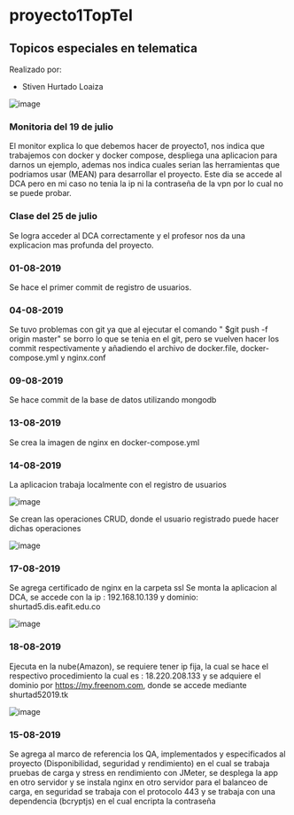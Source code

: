 # proyecto1TopTel

## Topicos especiales en telematica

Realizado por:
- Stiven Hurtado Loaiza


![image](https://user-images.githubusercontent.com/30469862/63234944-36b18100-c1fd-11e9-9627-99f1158fded5.png)

### Monitoria del 19 de julio
El monitor explica lo que debemos hacer de proyecto1, nos indica que trabajemos con docker y docker compose, despliega una aplicacion para darnos un ejemplo, ademas nos indica cuales serian las herramientas que podriamos usar (MEAN) para desarrollar el proyecto.
Este dia se accede al DCA pero en mi caso no tenia la ip ni la contraseña de la vpn por lo cual no se puede probar.

### Clase del 25 de julio
Se logra acceder al DCA correctamente y el profesor nos da una explicacion mas profunda del proyecto.

### 01-08-2019
Se hace el primer commit de registro de usuarios.

### 04-08-2019
Se tuvo problemas con git ya que al ejecutar el comando " $git push -f origin master" se borro lo que se tenia en el git, pero se vuelven hacer los commit respectivamente y añadiendo el archivo de docker.file, docker-compose.yml y nginx.conf

### 09-08-2019
Se hace commit de la base de datos utilizando mongodb

### 13-08-2019
Se crea la imagen de nginx en docker-compose.yml

### 14-08-2019
La aplicacion trabaja localmente con el registro de usuarios 

![image](https://user-images.githubusercontent.com/30469862/63234040-0f58b500-c1f9-11e9-90d1-d880207d63dd.png)

Se crean las operaciones CRUD, donde el usuario registrado puede hacer dichas operaciones 

![image](https://user-images.githubusercontent.com/30469862/63234608-9b6bdc00-c1fb-11e9-9d9b-bf80a63e4abd.png)

### 17-08-2019
Se agrega certificado de nginx en la carpeta ssl
Se monta la aplicacion al DCA, se accede con la ip : 192.168.10.139 y dominio: shurtad5.dis.eafit.edu.co

![image](https://user-images.githubusercontent.com/30469862/63235345-a07e5a80-c1fe-11e9-9762-a0c650f4f545.png)

### 18-08-2019
Ejecuta en la nube(Amazon), se requiere tener ip fija, la cual se hace el respectivo procedimiento la cual es : 18.220.208.133 y se adquiere el dominio por https://my.freenom.com, donde se accede mediante shurtad52019.tk

![image](https://user-images.githubusercontent.com/30469862/63235437-00750100-c1ff-11e9-82c2-d0dd6ffc3268.png)

### 15-08-2019
Se agrega al marco de referencia los QA, implementados y especificados al proyecto (Disponibilidad, seguridad y rendimiento)
en el cual se trabaja pruebas de carga y stress en rendimiento con JMeter, se desplega la app en otro servidor y se instala nginx en otro servidor para el balanceo de carga, en seguridad se trabaja con el protocolo 443 y se trabaja con una dependencia (bcryptjs) en el cual encripta la contraseña








